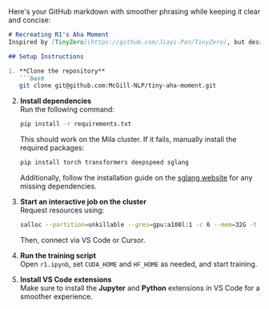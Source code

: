Here's your GitHub markdown with smoother phrasing while keeping it clear and concise:

```markdown
# Recreating R1's Aha Moment
Inspired by [TinyZero](https://github.com/Jiayi-Pan/TinyZero), but designed to be 10X simpler, cleaner, and faster.

## Setup Instructions

1. **Clone the repository**  
   ```bash
   git clone git@github.com:McGill-NLP/tiny-aha-moment.git
   ```

2. **Install dependencies**  
   Run the following command:  
   ```bash
   pip install -r requirements.txt
   ```  
   This should work on the Mila cluster. If it fails, manually install the required packages:  
   ```bash
   pip install torch transformers deepspeed sglang
   ```  
   Additionally, follow the installation guide on the [sglang website](https://docs.sglang.ai/start/install.html) for any missing dependencies.

3. **Start an interactive job on the cluster**  
   Request resources using:  
   ```bash
   salloc --partition=unkillable --gres=gpu:a100l:1 -c 6 --mem=32G -t 12:00:00
   ```  
   Then, connect via VS Code or Cursor.

4. **Run the training script**  
   Open `r1.ipynb`, set `CUDA_HOME` and `HF_HOME` as needed, and start training.

5. **Install VS Code extensions**  
   Make sure to install the **Jupyter** and **Python** extensions in VS Code for a smoother experience.
```